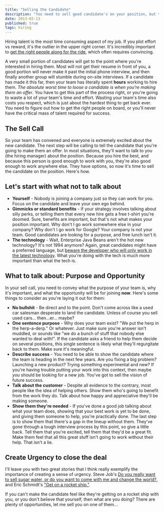 ```yaml
--- 
title: "Selling the Candidate"
description: "You need to sell good candidate's on your position, but the best way to do so is simple honesty. If they don't get it you have to be comfortable walking away"
date: 2013-02-13 
published: true
tags: hiring
--- 
```

Hiring talent is the most time consuming aspect of my job. If you plot effort vs reward, it's the outlier in the upper right corner. It's incredibly important to [get the right people along for the ride](/articles/2013/01/31/conference-cycle-management.html "Conference Cycle Management"), which often requires convincing.

A very small portion of candidates will get to the point where you're interested in hiring them. Most will not get their resume in front of you, a good portion will never make it past the initial phone interview, and then finally another group will stumble during on-site interviews. If a candidate has made it this far, then your team has literally spent **hours** working to hire them. *The absolute worst time to loose a candidate is when you're making them an offer*. You have to get this part of the process right, or you're going to waste a lot of your team's time and effort. Wasting your team's time also costs you respect, which is just about the hardest thing to get back ever. You need to figure out how to get the right people on board, or you'll never have the critical mass of talent required for success.

## The Sell Call

So your team has convened and everyone is extremely excited about the new candidate. The next step will be calling to tell the candidate that you're going to make them an offer. In most situations, they'll want to talk to you (the hiring manager) about the position. Because you hire the best, and because this person is good enough to work with you, they're also good enough to work anywhere else. They have options, so now it's time to sell the candidate on the position. Here's how. 

## Let's start with what not to talk about

* **Yourself** - Nobody is joining a company just so they can work for you. Focus on the candidate and leave your own ego behind. 
* **Gimmicks or standard benefits** - If your strategy involves talking about silly perks, or telling them that every new hire gets a free t-shirt you're doomed. Sure, benefits are important, but that's not what makes your position important. Why don't I go work somewhere else in your company? Why don't I go work for Google? Your company is not your team. Good candidates are looking for a purpose, and free lunch isn't it.
* **The technology** - Wait, Enterprise Java Beans aren't the hot new technology? It's not 1994 anymore? Again, great candidates might have a preferred language, but [beware the developer who will only work in the latest technology](/articles/2013/01/24/rockstar-programmers-are-not-assholes.html). What you're doing with the tech is much more important than what the tech is. 

## What to talk about: Purpose and Opportunity

In your sell call, you need to convey what the purpose of your team is, why it's important, and what the opportunity will be for joining **now**. Here's some things to consider as you're laying it out for them:

* **No bullshit** - Be direct and to the point. Don't come across like a used car salesman desperate to land the candidate. Unless of course you sell used cars... then...er... maybe?
* **One sentence purpose** - Why does your team exist? "We put the herp in the herp-a-derp." Or whatever. Just make sure you're answer isn't muddled, or sounds like "we do a bunch of stuff that nobody else wanted to deal with!". If the candidate asks a friend to help them decide on several positions, this single sentence is likely what they'll regurgitate back to them. Make sure it's meaningful.
* **Describe success** - You need to be able to show the candidate where the team is heading in the next few years. Are you fixing a big problem? Launching a new product? Trying something experimental and new? If you're having trouble putting your work into this context, then maybe *you* should be looking for a new job. You've got to sell the vision of future success. 
* **Talk about the customer** - Despite all evidence to the contrary, most people like the idea of helping others. Show them who's going to benefit from the work they do. Talk about how happy and appreciative they'll be making someone.
* **Show them they're needed** - If you've done a good job talking about what your team does, showing that your best work is yet to be done, and giving them someone to help, you're practically done. The last step is to show them that there's a gap in the lineup without them. They've gone through a tough interview process by this point, so give a little back. Tell them that you're excited, tell them that they'd be a great fit. Make them feel that all this great stuff isn't going to work without their help. That isn't a lie.

## Create Urgency to close the deal
I'll leave you with two great stories that I think really exemplify the importance of creating a sense of urgency. Steve Job's [Do you really want to sell sugar water, or do you want to come with me and change the world?](http://www.bizjournals.com/triangle/blog/2011/09/scully-on-jobs-sugar-water-legend.html), and Eric Schmidt's ["Get on a rocket ship."](http://www.forbes.com/sites/kashmirhill/2012/05/24/sheryl-sandberg-to-harvard-biz-grads-find-a-rocket-ship/). 

If you can't make the candidate feel like they're getting on a rocket ship with you, or you don't believe that yourself, then what are you doing? There are plenty of opportunities, let me sell you on one of them...
